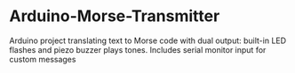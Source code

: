 # Arduino-Morse-Transmitter
Arduino project translating text to Morse code with dual output: built-in LED flashes and piezo buzzer plays tones. Includes serial monitor input for custom messages
